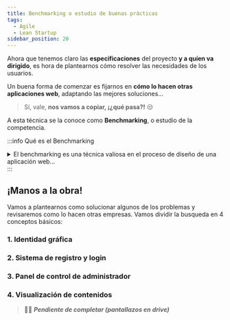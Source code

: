 ```yaml
---
title: Benchmarking o estudio de buenas prácticas
tags:
  - Agile
  - Lean Startup
sidebar_position: 20
---
```


Ahora que tenemos claro las **especificaciones** del proyecto **y a quíen va dirigido**, es hora de plantearnos cómo resolver las necesidades de los usuarios. 

Un buena forma de comenzar es fijarnos en **cómo lo hacen otras aplicaciones web**, adaptando las mejores soluciones...

> Sí, vale, **nos vamos a copiar, ¡¿qué pasa?!**  😒

A esta técnica se la conoce como **Benchmarking**, o estudio de la competencia.

:::info Qué es el Benchmarking
<details>
  <summary>El benchmarking es una técnica valiosa en el proceso de diseño de una aplicación web...</summary>

En este contexto, el benchmarking implica la evaluación y comparación del diseño y la funcionalidad de la aplicación web con respecto a otras aplicaciones web en el mismo mercado o industria.

La empresa diseñadora de la aplicación web puede utilizar el benchmarking para identificar las mejores prácticas en diseño de aplicaciones web en su industria, y luego adaptarlas o mejorarlas en su propia aplicación. Esto puede ayudar a la empresa a crear una aplicación web más atractiva, fácil de usar y funcional.

Por ejemplo, si la empresa está diseñando una aplicación web de comercio electrónico, puede realizar benchmarking para evaluar cómo otras aplicaciones web de comercio electrónico exitosas presentan sus productos, cómo facilitan el proceso de compra y cómo se comunican con sus clientes. Al hacerlo, la empresa puede identificar las mejores prácticas en diseño de aplicaciones web de comercio electrónico y aplicarlas a su propia aplicación para mejorar la experiencia del usuario y aumentar las ventas.

En resumen, el benchmarking puede ser una herramienta valiosa para la empresa diseñadora de la aplicación web al permitirle aprender de las mejores prácticas de otras aplicaciones web en su industria y adaptarlas para mejorar su propia aplicación.
</details>
:::

## ¡Manos a la obra!
Vamos a plantearnos como solucionar algunos de los problemas y revisaremos como lo hacen otras empresas. Vamos dividir la busqueda en 4 conceptos básicos:

### 1. Identidad gráfica

### 2. Sistema de registro y login

### 3. Panel de control de administrador

### 4. Visualización de contenidos

> 👷‍♂️ **_Pendiente de completar (pantallazos en drive)_**